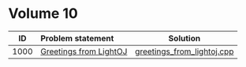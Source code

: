 # Volume 10

|  ID  |     Problem statement      |            Solution            |
|:----:|:---------------------------|:------------------------------:|
| 1000 | [Greetings from LightOJ][] | [greetings_from_lightoj.cpp][] |

[Greetings from LightOJ]: http://www.lightoj.com/volume_showproblem.php?problem=1000

[greetings_from_lightoj.cpp]: greetings_from_lightoj.cpp
